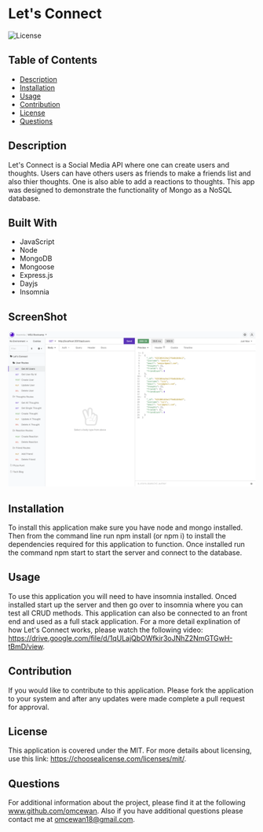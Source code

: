 # Let's Connect
![License](https://img.shields.io/badge/License-MIT-blue)

## Table of Contents
 * [Description](#Description)
 * [Installation](#Installation)
 * [Usage](#Usage)
 * [Contribution](#Contribution)
 * [License](#License)
 * [Questions](#Questions)

## Description
Let's Connect is a Social Media API where one can create users and thoughts. Users can have others users as friends to make a friends list and also thier thoughts. One is also able to add a reactions to thoughts. This app was designed to demonstrate the functionality of Mongo as a NoSQL database.

## Built With
 * JavaScript
 * Node
 * MongoDB
 * Mongoose
 * Express.js
 * Dayjs
 * Insomnia

## ScreenShot
![This is a screenshot](assets/images/screenshot.png)

## Installation
To install this application make sure you have node and mongo installed. Then from the command line run npm install (or npm i) to install the dependencies required for this application to function. Once installed run the command npm start to start the server and connect to the database.

## Usage
To use this application you will need to have insomnia installed. Onced installed start up the server and then go over to insomnia where you can test all CRUD methods. This application can also be connected to an front end and used as a full stack application. For a more detail explination of how Let's Connect works, please watch the following video: https://drive.google.com/file/d/1qULajQbOWfkir3oJNhZ2NmGTGwH-tBmD/view.

## Contribution
If you would like to contribute to this application. Please fork the application to your system and after any updates were made complete a pull request for approval.

## License
This application is covered under the MIT.
For more details about licensing, use this link: https://choosealicense.com/licenses/mit/.

## Questions
For additional information about the project, please find it at the following www.github.com/omcewan.
Also if you have additional questions please contact me at omcewan18@gmail.com.
